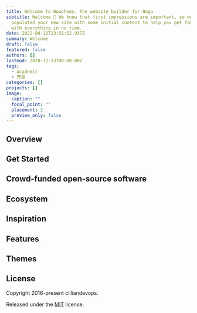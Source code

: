 ```yaml
---
title: Welcome to Wowchemy, the website builder for Hugo
subtitle: Welcome 👋 We know that first impressions are important, so we've
  populated your new site with some initial content to help you get familiar
  with everything in no time.
date: 2022-08-12T13:51:52.937Z
summary: Welcome
draft: false
featured: false
authors: []
lastmod: 2020-12-13T00:00:00Z
tags:
  - Academic
  - 开源
categories: []
projects: []
image:
  caption: ""
  focal_point: ""
  placement: 2
  preview_only: false
---
```

## Overview



## Get Started



## Crowd-funded open-source software



## Ecosystem



## Inspiration



## Features



## Themes



## License

Copyright 2016-present [](https://georgecushen.com)cilliandevops.

Released under the [MIT](https://github.com/wowchemy/wowchemy-hugo-modules/blob/master/LICENSE.md) license.